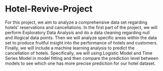 # Hotel-Revive-Project
For this project, we aim to analyze a comprehensive data set regarding hotels' reservations and cancellations. 
In the first part of the project, we will perform Exploratory Data Analysis and do a data cleaning regarding null and illogical data points. 
Then we will analyze specific areas within the data set to produce fruitful insight into the performance of hotels and customers. 
Finally, we will include a machine learning analysis to predict the cancellation of hotels. 
Specifically, we will using Logistic Model and Time Series Model in model fitting and then compare the prediction level between models to see which one has more precise prediction for our hotel dataset.
